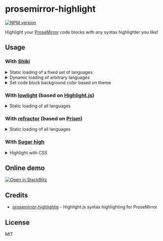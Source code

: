 # prosemirror-highlight

[![NPM version](https://img.shields.io/npm/v/prosemirror-highlight?color=a1b858&label=)](https://www.npmjs.com/package/prosemirror-highlight)

Highlight your [ProseMirror] code blocks with any syntax highlighter you like!

## Usage

### With [Shiki]

<details>
<summary>Static loading of a fixed set of languages</summary>

```ts
import { getSingletonHighlighter } from 'shiki'

import { createHighlightPlugin } from 'prosemirror-highlight'
import { createParser } from 'prosemirror-highlight/shiki'

const highlighter = await getSingletonHighlighter({
  themes: ['github-light'],
  langs: ['javascript', 'typescript', 'python'],
})
const parser = createParser(highlighter)
export const shikiPlugin = createHighlightPlugin({ parser })
```

</details>

<details>
<summary>Dynamic loading of arbitrary languages</summary>

```ts
import {
  getSingletonHighlighter,
  type BuiltinLanguage,
  type Highlighter,
} from 'shiki'

import { createHighlightPlugin } from 'prosemirror-highlight'
import { createParser, type Parser } from 'prosemirror-highlight/shiki'

let highlighter: Highlighter | undefined
let parser: Parser | undefined

/**
 * Lazy load highlighter and highlighter languages.
 *
 * When the highlighter or the required language is not loaded, it returns a
 * promise that resolves when the highlighter or the language is loaded.
 * Otherwise, it returns an array of decorations.
 */
const lazyParser: Parser = (options) => {
  if (!highlighter) {
    return getSingletonHighlighter({
      themes: ['github-light'],
      langs: [],
    }).then((h) => {
      highlighter = h
    })
  }

  const language = options.language as BuiltinLanguage
  if (language && !highlighter.getLoadedLanguages().includes(language)) {
    return highlighter.loadLanguage(language)
  }

  if (!parser) {
    parser = createParser(highlighter)
  }

  return parser(options)
}

export const shikiLazyPlugin = createHighlightPlugin({ parser: lazyParser })
```

</details>

<details>
<summary>Set code block background color based on theme</summary>

When using Shiki, two CSS variables are set automatically to the `<pre>` element:

- `--prosekit-highlight-bg`
- `--prosekit-highlight-fg`

You can use these variables to set the background color and text color of the code block.

```css
.ProseMirror pre code {
  background-color: var(--prosekit-highlight-bg, inherit);
  color: var(--prosekit-highlight-fg, inherit);
}
```

</details>

### With [lowlight] (based on [Highlight.js])

<details>
<summary>Static loading of all languages</summary>

```ts
import 'highlight.js/styles/default.css'

import { common, createLowlight } from 'lowlight'

import { createHighlightPlugin } from 'prosemirror-highlight'
import { createParser } from 'prosemirror-highlight/lowlight'

const lowlight = createLowlight(common)
const parser = createParser(lowlight)
export const lowlightPlugin = createHighlightPlugin({ parser })
```

</details>

### With [refractor] (based on [Prism])

<details>
<summary>Static loading of all languages</summary>

```ts
import { refractor } from 'refractor/lib/all'

import { createHighlightPlugin } from 'prosemirror-highlight'
import { createParser } from 'prosemirror-highlight/refractor'

const parser = createParser(refractor)
export const refractorPlugin = createHighlightPlugin({ parser })
```

</details>

### With [Sugar high]

<details>
<summary>Highlight with CSS</summary>

```ts
import { createHighlightPlugin } from 'prosemirror-highlight'
import { createParser } from 'prosemirror-highlight/sugar-high'

const parser = createParser()
export const sugarHighPlugin = createHighlightPlugin({ parser })
```

```css
:root {
  --sh-class: #2d5e9d;
  --sh-identifier: #354150;
  --sh-sign: #8996a3;
  --sh-property: #0550ae;
  --sh-entity: #249a97;
  --sh-jsxliterals: #6266d1;
  --sh-string: #00a99a;
  --sh-keyword: #f47067;
  --sh-comment: #a19595;
}
```

</details>

## Online demo

[![Open in StackBlitz](https://developer.stackblitz.com/img/open_in_stackblitz.svg)](https://stackblitz.com/github/ocavue/prosemirror-highlight?file=playground%2Fmain.ts)

## Credits

- [prosemirror-highlightjs] - Highlight.js syntax highlighting for ProseMirror

## License

MIT

[ProseMirror]: https://prosemirror.net
[prosemirror-highlightjs]: https://github.com/b-kelly/prosemirror-highlightjs
[lowlight]: https://github.com/wooorm/lowlight
[Highlight.js]: https://github.com/highlightjs/highlight.js
[Shiki]: https://github.com/shikijs/shiki
[refractor]: https://github.com/wooorm/refractor
[Prism]: https://github.com/PrismJS/prism
[Sugar high]: https://github.com/huozhi/sugar-high
